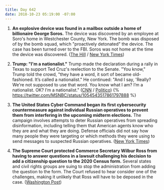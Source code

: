 ```yaml
---
title: Day 642
date: 2018-10-23 05:19:00 -07:00
---
```


1. **An explosive device was found in a mailbox outside a home of billionaire George Soros.** The device was discovered by an employee at Soro's home in Westchester County, New York. The bomb was disposed of by the bomb squad, which "proactively detonated" the device. The case has been turned over to the FBI. Soros was not home at the time the device was discovered. ([The Hill](https://thehill.com/blogs/blog-briefing-room/412674-explosive-device-found-at-george-soross-home) / [New York Times](https://www.nytimes.com/2018/10/22/nyregion/george-soros-explosive-device.html)) 

2. **Trump: "I'm a nationalist."** Trump made the declaration during a rally in Texas to support Ted Cruz's reelection to the Senate. "You know," Trump told the crowd, "they have a word, it sort of became old-fashioned. It’s called a nationalist." He continued: "And I say, 'Really? We're not supposed to use that word. You know what I am? I’m a nationalist. OK? I’m a nationalist." ([CNN](https://www.cnn.com/2018/10/22/politics/ted-cruz-election-2018-president-trump-campaign-rival-opponent/index.html) / [Politico](https://www.politico.com/story/2018/10/22/trump-nationalist-926745))
   {% https://twitter.com/MSNBC/status/1054543517861797888 %}

3. **The United States Cyber Command began its first cybersecurity countermeasure against individual Russian operatives to prevent them from interfering in the upcoming midterm elections.** The campaign involves attempts to deter Russian operatives from spreading disinformation, including telling them that American agents know who they are and what they are doing. Defense officials did not say how many people they were targeting or which methods they were using to send messages to suspected Russian operatives. ([New York Times](https://www.nytimes.com/2018/10/23/us/politics/russian-hacking-usa-cyber-command.html))

4. **The Supreme Court protected Commerce Secretary Wilbur Ross from having to answer questions in a lawsuit challenging his decision to add a citizenship question to the 2020 Census form.** Several states and civil rights groups are suing to stop the administration from adding the question to the form. The Court refused to hear consider one of the challenges, making it unlikely that Ross will have to be deposed in the case. ([Washington Post](https://www.washingtonpost.com/politics/courts_law/supreme-court-shields-commerce-secretary-wilbur-ross-from-answering-questions-on-census/2018/10/22/33dfa890-ce5f-11e8-a3e6-44daa3d35ede_story.html?utm_term=.5b26d59ed718))